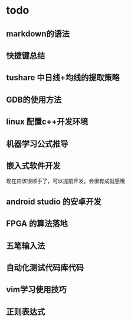 # todo

## markdown的语法

## 快捷键总结

## tushare 中日线+均线的提取策略

## GDB的使用方法

## linux 配置c++开发环境

## 机器学习公式推导

## 嵌入式软件开发

现在应该很顺手了，可以提前开发，会很有成就感哦

## android studio 的安卓开发

## FPGA 的算法落地

## 五笔输入法

## 自动化测试代码库代码

## vim学习使用技巧

## 正则表达式